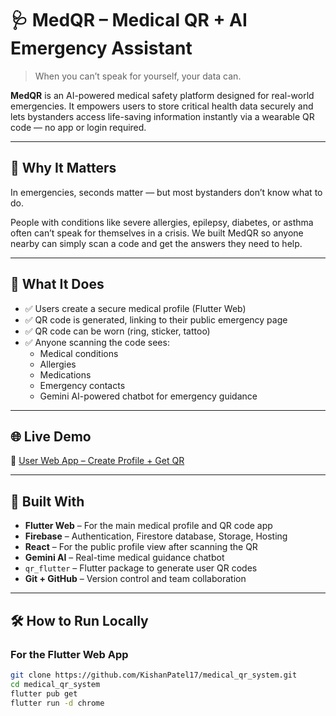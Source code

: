 # 🩺 MedQR – Medical QR + AI Emergency Assistant

> When you can’t speak for yourself, your data can.

**MedQR** is an AI-powered medical safety platform designed for real-world emergencies. It empowers users to store critical health data securely and lets bystanders access life-saving information instantly via a wearable QR code — no app or login required.

---

## 🚨 Why It Matters

In emergencies, seconds matter — but most bystanders don’t know what to do.

People with conditions like severe allergies, epilepsy, diabetes, or asthma often can’t speak for themselves in a crisis. We built MedQR so anyone nearby can simply scan a code and get the answers they need to help.

---

## 🧠 What It Does

- ✅ Users create a secure medical profile (Flutter Web)
- ✅ QR code is generated, linking to their public emergency page
- ✅ QR code can be worn (ring, sticker, tattoo)
- ✅ Anyone scanning the code sees:
  - Medical conditions
  - Allergies
  - Medications
  - Emergency contacts
  - Gemini AI-powered chatbot for emergency guidance

---

## 🌐 Live Demo

🔗 [User Web App – Create Profile + Get QR](https://medicalqrsystem.web.app)  

---

## 🧱 Built With

- **Flutter Web** – For the main medical profile and QR code app
- **Firebase** – Authentication, Firestore database, Storage, Hosting
- **React** – For the public profile view after scanning the QR
- **Gemini AI** – Real-time medical guidance chatbot
- `qr_flutter` – Flutter package to generate user QR codes
- **Git + GitHub** – Version control and team collaboration

---

## 🛠️ How to Run Locally

### For the Flutter Web App

```bash
git clone https://github.com/KishanPatel17/medical_qr_system.git
cd medical_qr_system
flutter pub get
flutter run -d chrome
